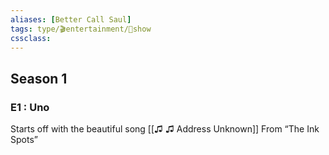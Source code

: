 ```yaml
---
aliases: [Better Call Saul]
tags: type/🎬entertainment/🎥show 
cssclass:
---
```

## Season 1
### E1 : Uno
Starts off with the beautiful song [[♫ ♫ Address Unknown]] From “The Ink Spots”






